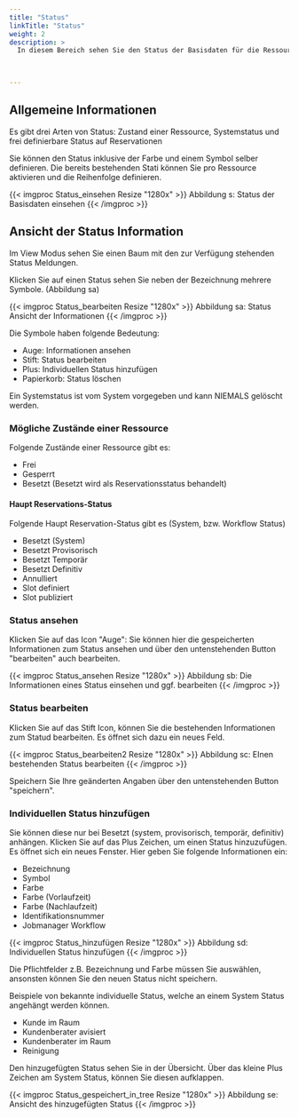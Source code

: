 ```yaml
---
title: "Status"
linkTitle: "Status"
weight: 2
description: >
  In diesem Bereich sehen Sie den Status der Basisdaten für die Ressourcen ein.   
 


---
```

## Allgemeine Informationen
Es gibt drei Arten von Status: Zustand einer Ressource, Systemstatus und frei definierbare Status auf Reservationen

Sie können den Status inklusive der Farbe und einem Symbol selber definieren. 
Die bereits bestehenden Stati können Sie pro Ressource aktivieren und die Reihenfolge definieren. 

{{< imgproc Status_einsehen Resize "1280x" >}}
Abbildung s: Status der Basisdaten einsehen
{{< /imgproc >}}

## Ansicht der Status Information 
Im View Modus sehen Sie einen Baum mit den zur Verfügung stehenden Status Meldungen. 

Klicken Sie auf einen Status sehen Sie neben der Bezeichnung mehrere Symbole. (Abbildung sa)

{{< imgproc Status_bearbeiten Resize "1280x" >}}
Abbildung sa: Status Ansicht der Informationen
{{< /imgproc >}}

Die Symbole haben folgende Bedeutung:  

* Auge: Informationen ansehen
* Stift: Status bearbeiten
* Plus: Individuellen Status hinzufügen 
* Papierkorb: Status löschen

Ein Systemstatus ist vom System vorgegeben und kann NIEMALS gelöscht werden. 

### Mögliche Zustände einer Ressource
Folgende Zustände einer Ressource gibt es:

* Frei 
* Gesperrt 
* Besetzt (Besetzt wird als Reservationsstatus behandelt)

#### Haupt Reservations-Status
Folgende Haupt Reservation-Status gibt es (System, bzw. Workflow Status)

* Besetzt (System)
* Besetzt Provisorisch
* Besetzt Temporär
* Besetzt Definitiv
* Annulliert
* Slot definiert
* Slot publiziert

### Status ansehen 
Klicken Sie auf das Icon "Auge": Sie können hier die gespeicherten Informationen zum Status ansehen und über den untenstehenden Button "bearbeiten" auch bearbeiten. 

{{< imgproc Status_ansehen Resize "1280x" >}}
Abbildung sb: Die Informationen eines Status einsehen und ggf. bearbeiten
{{< /imgproc >}}

### Status bearbeiten
Klicken Sie auf das Stift Icon, können Sie die bestehenden Informationen zum Statud bearbeiten. Es öffnet sich dazu ein neues Feld. 

{{< imgproc Status_bearbeiten2 Resize "1280x" >}}
Abbildung sc: EInen bestehenden Status bearbeiten
{{< /imgproc >}}

Speichern Sie Ihre geänderten Angaben über den untenstehenden Button "speichern". 

### Individuellen Status hinzufügen
Sie können diese nur bei Besetzt (system, provisorisch, temporär, definitiv) anhängen. 
Klicken Sie auf das Plus Zeichen, um einen Status hinzuzufügen. Es öffnet sich ein neues Fenster. Hier geben Sie folgende Informationen ein: 
* Bezeichnung 
* Symbol 
* Farbe 
* Farbe (Vorlaufzeit)
* Farbe (Nachlaufzeit)
* Identifikationsnummer 
* Jobmanager Workflow 

{{< imgproc Status_hinzufügen Resize "1280x" >}}
Abbildung sd: Individuellen Status hinzufügen
{{< /imgproc >}}

Die Pflichtfelder z.B. Bezeichnung und Farbe müssen Sie auswählen, ansonsten können Sie den neuen Status nicht speichern. 

Beispiele von bekannte individuelle Status, welche an einem System Status angehängt werden können.
* Kunde im Raum
* Kundenberater avisiert
* Kundenberater im Raum
* Reinigung

Den hinzugefügten Status sehen Sie in der Übersicht. Über das kleine Plus Zeichen am System Status, können Sie diesen aufklappen.

{{< imgproc Status_gespeichert_in_tree Resize "1280x" >}}
Abbildung se: Ansicht des hinzugefügten Status
{{< /imgproc >}}
